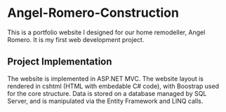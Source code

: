 # Angel-Romero-Construction
This is a portfolio website I designed for our home remodeller, Angel Romero. It is my first web development project.

## Project Implementation
The website is implemented in ASP.NET MVC. The website layout is rendered in cshtml (HTML with embedable C# code), with Boostrap used for the core structure. Data is stored on a database managed by SQL Server, and is manipulated via the Entity Framework and LINQ calls. 
